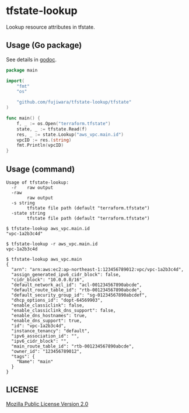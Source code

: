 # tfstate-lookup

Lookup resource attributes in tfstate.

## Usage (Go package)

See details in [godoc](https://godoc.org/github.com/fujiwara/tfstate-lookup/tfstate).

```go
package main

import(
    "fmt"
    "os"

    "github.com/fujiwara/tfstate-lookup/tfstate"
)

func main() {
	f, _ := os.Open("terraform.tfstate")
    state, _ := tfstate.Read(f)
    res, _ := state.Lookup("aws_vpc.main.id")
    vpcID := res.(string)
    fmt.Println(vpcID)
}
```

## Usage (command)

```
Usage of tfstate-lookup:
  -r	raw output
  -raw
    	raw output
  -s string
    	tfstate file path (default "terraform.tfstate")
  -state string
    	tfstate file path (default "terraform.tfstate")
```

```console
$ tfstate-lookup aws_vpc.main.id
"vpc-1a2b3c4d"

$ tfstate-lookup -r aws_vpc.main.id
vpc-1a2b3c4d

$ tfstate-lookup aws_vpc.main
{
  "arn": "arn:aws:ec2:ap-northeast-1:123456789012:vpc/vpc-1a2b3c4d",
  "assign_generated_ipv6_cidr_block": false,
  "cidr_block": "10.0.0.0/16",
  "default_network_acl_id": "acl-001234567890abcde",
  "default_route_table_id": "rtb-001234567890abcde",
  "default_security_group_id": "sg-01234567890abcdef",
  "dhcp_options_id": "dopt-64569903",
  "enable_classiclink": false,
  "enable_classiclink_dns_support": false,
  "enable_dns_hostnames": true,
  "enable_dns_support": true,
  "id": "vpc-1a2b3c4d",
  "instance_tenancy": "default",
  "ipv6_association_id": "",
  "ipv6_cidr_block": "",
  "main_route_table_id": "rtb-001234567890abcde",
  "owner_id": "123456789012",
  "tags": {
    "Name": "main"
  }
}
```

## LICENSE

[Mozilla Public License Version 2.0](LICENSE)
